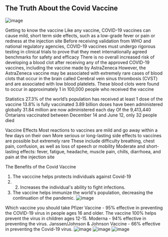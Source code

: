 ## The Truth About the Covid Vaccine
![image](https://user-images.githubusercontent.com/78560159/128272274-d06e3f63-2eac-47d3-b6cc-a24160a18357.png)


Getting to know the vaccine
Like any vaccine, COVID-19 vaccines can cause mild, short term side effects, such as a low-grade fever or pain or redness at the injection site 
Before receiving validation from WHO and national regulatory agencies, COVID-19 vaccines must undergo rigorous testing in clinical trials to prove that they meet internationally agreed benchmarks for safety and efficacy
There is no overall increased risk of developing a blood clot after receiving any of the approved COVID-19 vaccines, including the vaccine made by AstraZeneca
However, the AstraZeneca vaccine may be associated with extremely rare cases of blood clots that occur in the brain called Cerebral vein sinus thrombosis (CVST) and are associated with low blood platelets. These blood clots were found to occur in approximately 1 in 100,000 people who received the vaccine

Statistics 
27.3% of the world’s population has received at least 1 dose of the vaccine
13.8% is fully vaccinated
3.89 billion doses have been administered globally 
31.84 million are now administered each day
Of the 9,413,440 Ontarians vaccinated between December 14 and June 12, only 32 people died  

Vaccine Effects
Most reactions to vaccines are mild and go away within a few days on their own
More serious or long-lasting side effects to vaccines are possible but extremely rare 
These include difficulty breathing, chest pain, confusion, as well as loss of speech or mobility
Moderate and short-lasting effects: fever, fatigue, headache, muscle pain, chills, diarrhoea, and pain at the injection site

The Benefits of the Covid Vaccine
1. The vacccine helps protects individuals against Covid-19
2. 2. Increases the individual's ability to fight infections.
3. The vaccine helps immunize the world's population, decreasing the continuation of the pandemic. 
![image](https://user-images.githubusercontent.com/78560159/128272560-3ba085a3-137d-4e47-aee5-dec8fd6b4a37.png)

Which vaccine you should take
Pfizer Vaccine - 95% effective in preventing the COVID-19 virus in people ages 16 and older. The vaccine 100% helps prevent the virus in children ages 12-15.
Moderna - 94% effective in preventing the virus.
Janssen/Johnson & Johnson Vaccine - 66% effective in preventing the Covid-19 virus.
![image](https://user-images.githubusercontent.com/78560159/128272435-a3e344f0-3789-4218-8ceb-0a166281bd81.png)    ![image](https://user-images.githubusercontent.com/78560159/128272478-06b9340b-afc3-4a64-856a-f653f950a856.png)   ![image](https://user-images.githubusercontent.com/78560159/128272514-028f3ec5-6f0e-4e58-a99f-fd15803b94c3.png)




